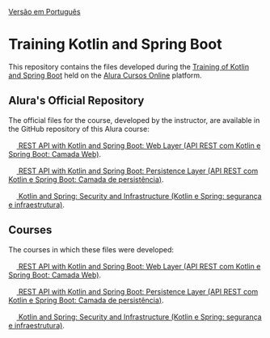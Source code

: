 [Versão em Português](README.md)

# Training Kotlin and Spring Boot

This repository contains the files developed during the [Training of Kotlin and Spring Boot](https://cursos.alura.com.br/formacao-kotlin-spring-boot) held on the [Alura Cursos Online](https://alura.com.br) platform.

## Alura's Official Repository

The official files for the course, developed by the instructor, are available in the GitHub repository of this Alura course:

[<img src="https://www.alura.com.br/assets/api/cursos/api-rest-kotlin-spring-boot-camada-web.svg" width="16px" height="16px"> REST API with Kotlin and Spring Boot: Web Layer (API REST com Kotlin e Spring Boot: Camada Web)](https://github.com/alura-cursos/2208-kotlin-spring).

[<img src="https://www.alura.com.br/assets/api/cursos/api-rest-kotlin-spring-boot-camada-persistencia.svg" width="16px" height="16px"> REST API with Kotlin and Spring Boot: Persistence Layer (API REST com Kotlin e Spring Boot: Camada de persistência)](https://github.com/alura-cursos/2210-kotlin-spring).

[<img src="https://www.alura.com.br/assets/api/cursos/kotlin-spring-seguranca-infraestrutura.svg" width="16px" height="16px"> Kotlin and Spring: Security and Infrastructure (Kotlin e Spring: segurança e infraestrutura)](https://github.com/alura-cursos/2217-kotlin-spring/).

## Courses

The courses in which these files were developed:

[<img src="https://www.alura.com.br/assets/api/cursos/api-rest-kotlin-spring-boot-camada-web.svg" width="16px" height="16px"> REST API with Kotlin and Spring Boot: Web Layer (API REST com Kotlin e Spring Boot: Camada Web)](https://cursos.alura.com.br/course/api-rest-kotlin-spring-boot-camada-web).

[<img src="https://www.alura.com.br/assets/api/cursos/api-rest-kotlin-spring-boot-camada-persistencia.svg" width="16px" height="16px"> REST API with Kotlin and Spring Boot: Persistence Layer (API REST com Kotlin e Spring Boot: Camada de persistência)](https://cursos.alura.com.br/course/api-rest-kotlin-spring-boot-camada-persistencia).

[<img src="https://www.alura.com.br/assets/api/cursos/kotlin-spring-seguranca-infraestrutura.svg" width="16px" height="16px"> Kotlin and Spring: Security and Infrastructure (Kotlin e Spring: segurança e infraestrutura)](https://cursos.alura.com.br/course/kotlin-spring-seguranca-infraestrutura).